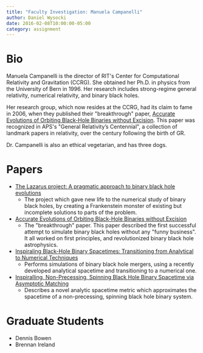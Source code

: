 ```yaml
---
title: "Faculty Investigation: Manuela Campanelli"
author: Daniel Wysocki
date: 2016-02-08T10:00:00-05:00
category: assignment
---
```


# Bio

Manuela Campanelli is the director of RIT's Center for Computational Relativity and Gravitation (CCRG). She obtained her Ph.D. in physics from the University of Bern in 1996. Her research includes strong-regime general relativity, numerical relativity, and binary black holes.

Her research group, which now resides at the CCRG, had its claim to fame in 2006, when they published their "breakthrough" paper, [Accurate Evolutions of Orbiting Black-Hole Binaries without Excision](http://journals.aps.org/prl/abstract/10.1103/PhysRevLett.96.111101). This paper was recognized in APS's "General Relativity’s Centennial", a collection of landmark papers in relativity, over the century following the birth of GR.

Dr. Campanelli is also an ethical vegetarian, and has three dogs.


# Papers

- [The Lazarus project: A pragmatic approach to binary black hole evolutions
](http://labs.adsabs.harvard.edu/adsabsadsabs/abs/2002PhRvD..65d4001B/)
    - The project which gave new life to the numerical study of binary
      black holes, by creating a Frankenstein monster of existing but
      incomplete solutions to parts of the problem.
- [Accurate Evolutions of Orbiting Black-Hole Binaries without Excision](http://journals.aps.org/prl/abstract/10.1103/PhysRevLett.96.111101)
    - The "breakthrough" paper. This paper described the first
      successful attempt to simulate binary black holes without any
      "funny business". It all worked on first principles, and
      revolutionized binary black hole astrophysics.
- [Inspiraling Black-Hole Binary Spacetimes: Transitioning from Analytical to Numerical Techniques](http://labs.adsabs.harvard.edu/adsabsadsabs/abs/2015arXiv150400286Z/)
    - Performs simulations of binary black hole mergers, using a
      recently developed analytical spacetime and transitioning to a
      numerical one.
- [Inspiralling, Non-Precessing, Spinning Black Hole Binary Spacetime via Asymptotic Matching](http://inspirehep.net/record/1410042)
    - Describes a novel analytic spacetime metric which approximates
      the spacetime of a non-precessing, spinning black hole binary
      system.


# Graduate Students

- Dennis Bowen
- Brennan Ireland
